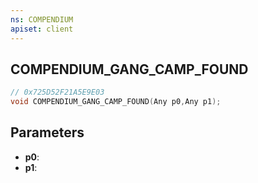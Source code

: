 ```yaml
---
ns: COMPENDIUM
apiset: client
---
```

## COMPENDIUM_GANG_CAMP_FOUND

```c
// 0x725D52F21A5E9E03
void COMPENDIUM_GANG_CAMP_FOUND(Any p0,Any p1);
```


## Parameters
* **p0**:
* **p1**: